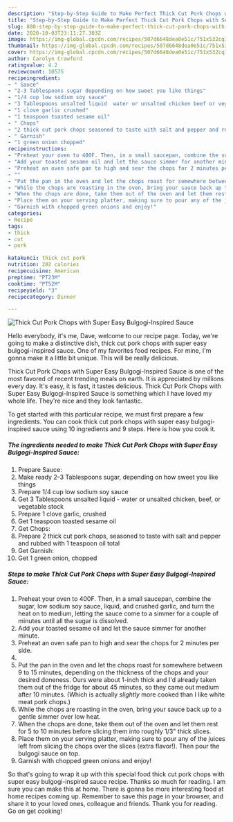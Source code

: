```yaml
---
description: "Step-by-Step Guide to Make Perfect Thick Cut Pork Chops with Super Easy Bulgogi-Inspired Sauce"
title: "Step-by-Step Guide to Make Perfect Thick Cut Pork Chops with Super Easy Bulgogi-Inspired Sauce"
slug: 880-step-by-step-guide-to-make-perfect-thick-cut-pork-chops-with-super-easy-bulgogi-inspired-sauce
date: 2020-10-03T23:11:27.303Z
image: https://img-global.cpcdn.com/recipes/507d6648dea0e51c/751x532cq70/thick-cut-pork-chops-with-super-easy-bulgogi-inspired-sauce-recipe-main-photo.jpg
thumbnail: https://img-global.cpcdn.com/recipes/507d6648dea0e51c/751x532cq70/thick-cut-pork-chops-with-super-easy-bulgogi-inspired-sauce-recipe-main-photo.jpg
cover: https://img-global.cpcdn.com/recipes/507d6648dea0e51c/751x532cq70/thick-cut-pork-chops-with-super-easy-bulgogi-inspired-sauce-recipe-main-photo.jpg
author: Carolyn Crawford
ratingvalue: 4.2
reviewcount: 10575
recipeingredient:
- " Sauce"
- "2-3 Tablespoons sugar depending on how sweet you like things"
- "1/4 cup low sodium soy sauce"
- "3 Tablespoons unsalted liquid  water or unsalted chicken beef or vegetable stock"
- "1 clove garlic crushed"
- "1 teaspoon toasted sesame oil"
- " Chops"
- "2 thick cut pork chops seasoned to taste with salt and pepper and rubbed with 1 teaspoon oil total"
- " Garnish"
- "1 green onion chopped"
recipeinstructions:
- "Preheat your oven to 400F. Then, in a small saucepan, combine the sugar, low sodium soy sauce, liquid, and crushed garlic, and turn the heat on to medium, letting the sauce come to a simmer for a couple of minutes until all the sugar is dissolved."
- "Add your toasted sesame oil and let the sauce simmer for another minute."
- "Preheat an oven safe pan to high and sear the chops for 2 minutes per side."
- ""
- "Put the pan in the oven and let the chops roast for somewhere between 9 to 15 minutes, depending on the thickness of the chops and your desired doneness. Ours were about 1-inch thick and I&#39;d already taken them out of the fridge for about 45 minutes, so they came out medium after 10 minutes. (Which is actually *slightly* more cooked than I like white meat pork chops.)"
- "While the chops are roasting in the oven, bring your sauce back up to a gentle simmer over low heat."
- "When the chops are done, take them out of the oven and let them rest for 5 to 10 minutes before slicing them into roughly 1/3&#34; thick slices."
- "Place them on your serving platter, making sure to pour any of the juices left from slicing the chops over the slices (extra flavor!). Then pour the bulgogi sauce on top."
- "Garnish with chopped green onions and enjoy!"
categories:
- Recipe
tags:
- thick
- cut
- pork

katakunci: thick cut pork 
nutrition: 202 calories
recipecuisine: American
preptime: "PT23M"
cooktime: "PT52M"
recipeyield: "3"
recipecategory: Dinner

---
```



![Thick Cut Pork Chops with Super Easy Bulgogi-Inspired Sauce](https://img-global.cpcdn.com/recipes/507d6648dea0e51c/751x532cq70/thick-cut-pork-chops-with-super-easy-bulgogi-inspired-sauce-recipe-main-photo.jpg)

Hello everybody, it's me, Dave, welcome to our recipe page. Today, we're going to make a distinctive dish, thick cut pork chops with super easy bulgogi-inspired sauce. One of my favorites food recipes. For mine, I'm gonna make it a little bit unique. This will be really delicious.



Thick Cut Pork Chops with Super Easy Bulgogi-Inspired Sauce is one of the most favored of recent trending meals on earth. It is appreciated by millions every day. It's easy, it is fast, it tastes delicious. Thick Cut Pork Chops with Super Easy Bulgogi-Inspired Sauce is something which I have loved my whole life. They're nice and they look fantastic.


To get started with this particular recipe, we must first prepare a few ingredients. You can cook thick cut pork chops with super easy bulgogi-inspired sauce using 10 ingredients and 9 steps. Here is how you cook it.

<!--inarticleads1-->

##### The ingredients needed to make Thick Cut Pork Chops with Super Easy Bulgogi-Inspired Sauce:

1. Prepare  Sauce:
1. Make ready 2-3 Tablespoons sugar, depending on how sweet you like things
1. Prepare 1/4 cup low sodium soy sauce
1. Get 3 Tablespoons unsalted liquid - water or unsalted chicken, beef, or vegetable stock
1. Prepare 1 clove garlic, crushed
1. Get 1 teaspoon toasted sesame oil
1. Get  Chops:
1. Prepare 2 thick cut pork chops, seasoned to taste with salt and pepper and rubbed with 1 teaspoon oil total
1. Get  Garnish:
1. Get 1 green onion, chopped




<!--inarticleads2-->

##### Steps to make Thick Cut Pork Chops with Super Easy Bulgogi-Inspired Sauce:

1. Preheat your oven to 400F. Then, in a small saucepan, combine the sugar, low sodium soy sauce, liquid, and crushed garlic, and turn the heat on to medium, letting the sauce come to a simmer for a couple of minutes until all the sugar is dissolved.
1. Add your toasted sesame oil and let the sauce simmer for another minute.
1. Preheat an oven safe pan to high and sear the chops for 2 minutes per side.
1. 
1. Put the pan in the oven and let the chops roast for somewhere between 9 to 15 minutes, depending on the thickness of the chops and your desired doneness. Ours were about 1-inch thick and I&#39;d already taken them out of the fridge for about 45 minutes, so they came out medium after 10 minutes. (Which is actually *slightly* more cooked than I like white meat pork chops.)
1. While the chops are roasting in the oven, bring your sauce back up to a gentle simmer over low heat.
1. When the chops are done, take them out of the oven and let them rest for 5 to 10 minutes before slicing them into roughly 1/3&#34; thick slices.
1. Place them on your serving platter, making sure to pour any of the juices left from slicing the chops over the slices (extra flavor!). Then pour the bulgogi sauce on top.
1. Garnish with chopped green onions and enjoy!




So that's going to wrap it up with this special food thick cut pork chops with super easy bulgogi-inspired sauce recipe. Thanks so much for reading. I am sure you can make this at home. There is gonna be more interesting food at home recipes coming up. Remember to save this page in your browser, and share it to your loved ones, colleague and friends. Thank you for reading. Go on get cooking!
